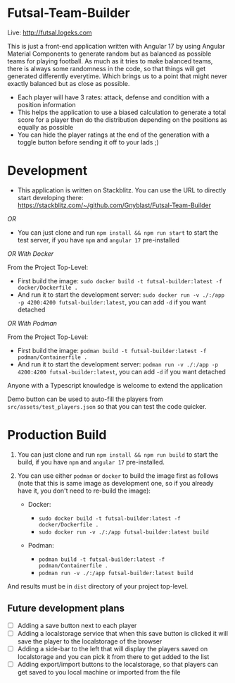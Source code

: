 # Futsal-Team-Builder
Live: http://futsal.logeks.com

This is just a front-end application written with Angular 17 by using Angular Material Components to generate random but as balanced as possible teams for playing football. As much as it tries to make balanced teams, there is always some randomness in the code, so that things will get generated differently everytime. Which brings us to a point that might never exactly balanced but as close as possible.

- Each player will have 3 rates: attack, defense and condition with a position information
- This helps the application to use a biased calculation to generate a total score for a player then do the distribution depending on the positions as equally as possible
- You can hide the player ratings at the end of the generation with a toggle button before sending it off to your lads ;)

# Development
- This application is written on Stackblitz. You can use the URL to directly start developing there: https://stackblitz.com/~/github.com/Gnyblast/Futsal-Team-Builder

*OR*

- You can just clone and run `npm install && npm run start` to start the test server, if you have `npm` and `angular 17` pre-installed

*OR With Docker*

From the Project Top-Level:
- First build the image: `sudo docker build -t futsal-builder:latest -f docker/Dockerfile .`
- And run it to start the development server: `sudo docker run -v ./:/app -p 4200:4200 futsal-builder:latest`, you can add `-d` if you want detached

*OR With Podman*

From the Project Top-Level:
- First build the image: `podman build -t futsal-builder:latest -f podman/Containerfile .`
- And run it to start the development server: `podman run -v ./:/app -p 4200:4200 futsal-builder:latest`, you can add `-d` if you want detached
  
Anyone with a Typescript knowledge is welcome to extend the application

Demo button can be used to auto-fill the players from `src/assets/test_players.json` so that you can test the code quicker.

# Production Build
1. You can just clone and run `npm install && npm run build` to start the build, if you have `npm` and `angular 17` pre-installed.
2. You can use either `podman` or `docker` to build the image first as follows (note that this is same image as development one, so if you already have it, you don't need to re-build the image):

    - Docker:
        - `sudo docker build -t futsal-builder:latest -f docker/Dockerfile .`
        - `sudo docker run -v ./:/app futsal-builder:latest build`

    - Podman:
        - `podman build -t futsal-builder:latest -f podman/Containerfile .`
        - `podman run -v ./:/app futsal-builder:latest build`

And results must be in `dist` directory of your project top-level.

## Future development plans
- [ ] Adding a save button next to each player
- [ ] Adding a localstorage service that when this save button is clicked it will save the player to the localstorage of the browser
- [ ] Adding a side-bar to the left that will display the players saved on localstorage and you can pick it from there to get added to the list
- [ ] Adding export/import buttons to the localstorage, so that players can get saved to you local machine or imported from the file
